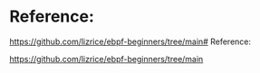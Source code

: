 #  Reference:


https://github.com/lizrice/ebpf-beginners/tree/main#  Reference:


https://github.com/lizrice/ebpf-beginners/tree/main
